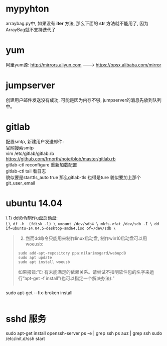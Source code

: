 # mypyhton  
arraybag.py中, 如果没有 __iter__ 方法, 那么下面的 __str__ 方法就不能用了, 因为ArrayBag就不支持迭代了  
  
# yum  
阿里yum源: http://mirrors.aliyun.com ---> https://opsx.alibaba.com/mirror  
  
# jumpserver  
创建用户邮件发送没有成功, 可能是因为内存不够, jumpserver的消息先放到队列中。  
  
# gitlab  
配置smtp, 新建用户发送邮件:  
官网搜索smtp  
vim /etc/gitlab/gitlab.rb https://github.com/frnorth/note/blob/master/gitlab.rb  
gitlab-ctl reconfigure 重新加载配置  
gitlab-ctl tail 看日志  
貌似要是starttls_auto true 那么gitlab-tls 也得是ture
貌似要加上那个git_user_email

# ubuntu 14.04
\ 1) dd命令制作u盘启动盘:  
\ ```
\ df -h  (fdisk -l)
\ umount /dev/sdb4
\ mkfs.vfat /dev/sdb -I
\ dd if=ubuntu-14.04.5-desktop-amd64.iso of=/dev/sdb
\ ```
> 2) 然而dd命令只能用来制作linux启动盘, 制作win10启动盘可以用woeusb:  
> ```
> sudo add-apt-repository ppa:nilarimogard/webupd8
> sudo apt update
> sudo apt install woeusb 
> ```
> 如果报错:"E: 有未能满足的依赖关系。请尝试不指明软件包的名字来运行“apt-get -f install”(也可以指定一个解决办法):"  
> ```
  sudo apt-get --fix-broken install
> ```

# sshd 服务
sudo apt-get install openssh-server
ps -e | grep ssh    ps auz | grep ssh
sudo /etc/init.d/ssh start

